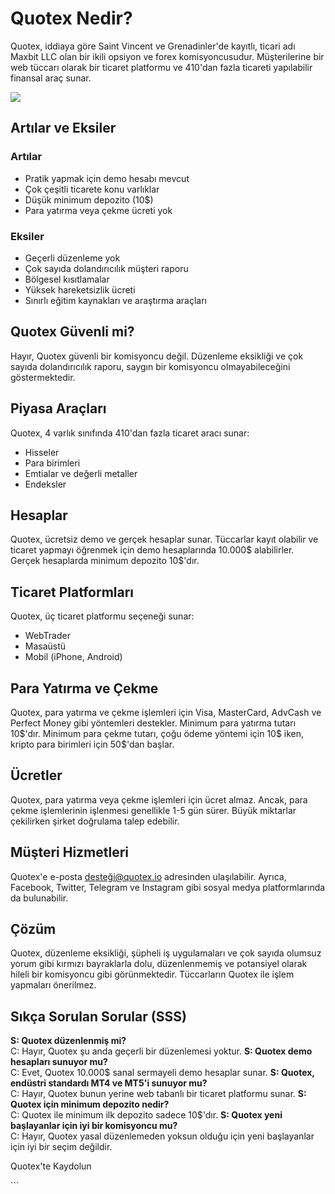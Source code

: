 # Quotex Nedir?

Quotex, iddiaya göre Saint Vincent ve Grenadinler\'de kayıtlı, ticari
adı Maxbit LLC olan bir ikili opsiyon ve forex komisyoncusudur.
Müşterilerine bir web tüccarı olarak bir ticaret platformu ve 410\'dan
fazla ticareti yapılabilir finansal araç sunar.

[![](https://static.quotex.io/files/4_en/300_250.jpg)](https://traff.sbs/brokerqxlid)

## Artılar ve Eksiler

### Artılar

-   Pratik yapmak için demo hesabı mevcut
-   Çok çeşitli ticarete konu varlıklar
-   Düşük minimum depozito (10\$)
-   Para yatırma veya çekme ücreti yok

### Eksiler

-   Geçerli düzenleme yok
-   Çok sayıda dolandırıcılık müşteri raporu
-   Bölgesel kısıtlamalar
-   Yüksek hareketsizlik ücreti
-   Sınırlı eğitim kaynakları ve araştırma araçları

## Quotex Güvenli mi?

Hayır, Quotex güvenli bir komisyoncu değil. Düzenleme eksikliği ve çok
sayıda dolandırıcılık raporu, saygın bir komisyoncu olmayabileceğini
göstermektedir.

## Piyasa Araçları

Quotex, 4 varlık sınıfında 410\'dan fazla ticaret aracı sunar:

-   Hisseler
-   Para birimleri
-   Emtialar ve değerli metaller
-   Endeksler

## Hesaplar

Quotex, ücretsiz demo ve gerçek hesaplar sunar. Tüccarlar kayıt olabilir
ve ticaret yapmayı öğrenmek için demo hesaplarında 10.000\$ alabilirler.
Gerçek hesaplarda minimum depozito 10\$\'dır.

## Ticaret Platformları

Quotex, üç ticaret platformu seçeneği sunar:

-   WebTrader
-   Masaüstü
-   Mobil (iPhone, Android)

## Para Yatırma ve Çekme

Quotex, para yatırma ve çekme işlemleri için Visa, MasterCard, AdvCash
ve Perfect Money gibi yöntemleri destekler. Minimum para yatırma tutarı
10\$\'dır. Minimum para çekme tutarı, çoğu ödeme yöntemi için 10\$ iken,
kripto para birimleri için 50\$\'dan başlar.

## Ücretler

Quotex, para yatırma veya çekme işlemleri için ücret almaz. Ancak, para
çekme işlemlerinin işlenmesi genellikle 1-5 gün sürer. Büyük miktarlar
çekilirken şirket doğrulama talep edebilir.

## Müşteri Hizmetleri

Quotex\'e e-posta desteği@quotex.io adresinden ulaşılabilir. Ayrıca,
Facebook, Twitter, Telegram ve Instagram gibi sosyal medya
platformlarında da bulunabilir.

## Çözüm

Quotex, düzenleme eksikliği, şüpheli iş uygulamaları ve çok sayıda
olumsuz yorum gibi kırmızı bayraklarla dolu, düzenlenmemiş ve potansiyel
olarak hileli bir komisyoncu gibi görünmektedir. Tüccarların Quotex ile
işlem yapmaları önerilmez.

## Sıkça Sorulan Sorular (SSS)

**S: Quotex düzenlenmiş mi?**\
C: Hayır, Quotex şu anda geçerli bir düzenlemesi yoktur. **S: Quotex
demo hesapları sunuyor mu?**\
C: Evet, Quotex 10.000\$ sanal sermayeli demo hesaplar sunar. **S:
Quotex, endüstri standardı MT4 ve MT5\'i sunuyor mu?**\
C: Hayır, Quotex bunun yerine web tabanlı bir ticaret platformu sunar.
**S: Quotex için minimum depozito nedir?**\
C: Quotex ile minimum ilk depozito sadece 10\$\'dır. **S: Quotex yeni
başlayanlar için iyi bir komisyoncu mu?**\
C: Hayır, Quotex yasal düzenlemeden yoksun olduğu için yeni başlayanlar
için iyi bir seçim değildir.

Quotex\'te Kaydolun

\`\`\`

